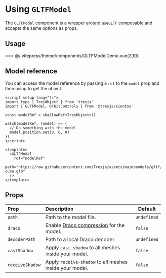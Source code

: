# Using `GLTFModel`

<DocsDemo>
  <GLTFModelDemo />
</DocsDemo>

The `GLTFModel` component is a wrapper around [`useGLTF`](./use-gltf.md) composable and accepts the same options as props.

## Usage

<<< @/.vitepress/theme/components/GLTFModelDemo.vue{3,10}

## Model reference

You can access the model reference by passing a `ref` to the `model` prop and then using to get the object.

```vue
<script setup lang="ts">
import type { TresObject } from 'tresjs'
import { GLTFModel, OrbitControls } from '@tresjs/cientos'

const modelRef = shallowRef<TresObject>()

watch(modelRef, (model) => {
  // Do something with the model
  model.position.set(0, 0, 0)
})
</script>

<template>
  <GLTFModel
    ref="modelRef"
    path="https://raw.githubusercontent.com/Tresjs/assets/main/models/gltf/blender-cube.glb"
  />
</template>
```

## Props

| Prop          | Description                                                                                                           | Default     |
| :------------ | :-------------------------------------------------------------------------------------------------------------------- | ----------- |
| `path`        | Path to the model file.                                                                                               | `undefined` |
| `draco`       | Enable [Draco compression](https://threejs.org/docs/index.html?q=drac#examples/en/loaders/DRACOLoader) for the model. | `false`     |
| `decoderPath` | Path to a local Draco decoder.                                                                                        | `undefined` |
| `castShadow`  | Apply `cast-shadow` to all meshes inside your model.                                                                  | `false`     |
| `receiveShadow` | Apply `receive-shadow` to all meshes inside your model.                                                             | `false`     |
